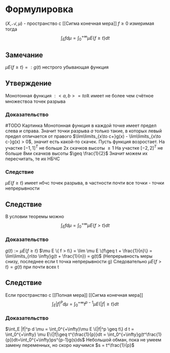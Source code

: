 # Формулировка
$(X ,\mathcal{A}, \mu)$ - пространство с [[Сигма конечная мера]] $f \geq 0$ измеримая тогда
$$\int_E f d \mu = \int_0^{+\infty}\mu E \{f \geq t\}dt$$
## Замечание 
$\mu E\{ f \geq t\} =: g(t)$ нестрого убывающая функция
## Утверждение
Монотонная функция $:<a,b>=to\mathbb{R}$ имеет не более чем счётное множествоа точек разрыва 
### Доказательство
#TODO Картинка
Монотонная функция в каждой точке имеет предел слева и справа. Значит точки разрыва $a$ только такие, в которых левый предел отличается от правого $\lim\limits_{x\to c+}g(x) - \lim\limits_{x\to c-}g(x) > 0$, значит есть какой-то скачек.
Пусть функция возростает.
На участке $[-1,1]^T$ не больше 2х скачков высоты $\geq 1$
На участке $[-2,2]^T$ не больше 8ми скачков высоты $\geq \frac{1}{2}$
Значит можем их пересчитать, те их НБЧС
### Следствие
$\mu E \{f \geq t\}$ имеет нбчс точек разрыва, в частности почти все точки - точки непрерывности

## Следствие
В условии теоремы можно $$\int_E f d \mu = \int_0^{+\infty}\mu E \{f > t\} d t$$
### Доказательство
$g(t) := \mu E \{f \geq t\}$
$\mu E \{ f > t\} = \lim \mu E \{f\geq t + \frac{1}{n}\} = \lim\limits_{n\to \infty}g(t + \frac{1}{n}) = g(t)$ (Непрерывность меры снизу, последнее если t точка непрерывности g)
Следовательно $\mu E \{ f > t\} = g(t)$ при почти всех t

## Следствие
Если пространство с [[Полная мера]] [[Сигма конечная мера]]
$$\int_E |f|^P d \mu = \int_0^{+\infty} t^{p - 1}\mu E\{|f| \geq t\}d t$$
### Доказательство
$\int_E |f|^p d \mu = \int_0^{+\infty}\mu E \{|f|^p \geq t\} d t = \int_0^{+\infty} \mu E\{|f|\geq t^{\frac{1}{p}}dt = \int_0^{+\infty}g(t^\frac{1}{p})dt=\int_0^{+\infty}ps^{p-1}g(s)ds$
Небольшой обман, пока не умеем замену переменных, но скоро научимся $s = t^\frac{1}{p}$